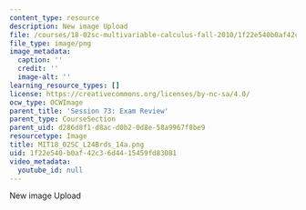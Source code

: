 ```yaml
---
content_type: resource
description: New image Upload
file: /courses/18-02sc-multivariable-calculus-fall-2010/1f22e540b0af42c36d4415459fd83081_MIT18_02SC_L24Brds_14a.png
file_type: image/png
image_metadata:
  caption: ''
  credit: ''
  image-alt: ''
learning_resource_types: []
license: https://creativecommons.org/licenses/by-nc-sa/4.0/
ocw_type: OCWImage
parent_title: 'Session 73: Exam Review'
parent_type: CourseSection
parent_uid: d286d8f1-d8ac-d0b2-0d8e-58a9967f8be9
resourcetype: Image
title: MIT18_02SC_L24Brds_14a.png
uid: 1f22e540-b0af-42c3-6d44-15459fd83081
video_metadata:
  youtube_id: null
---
```

New image Upload